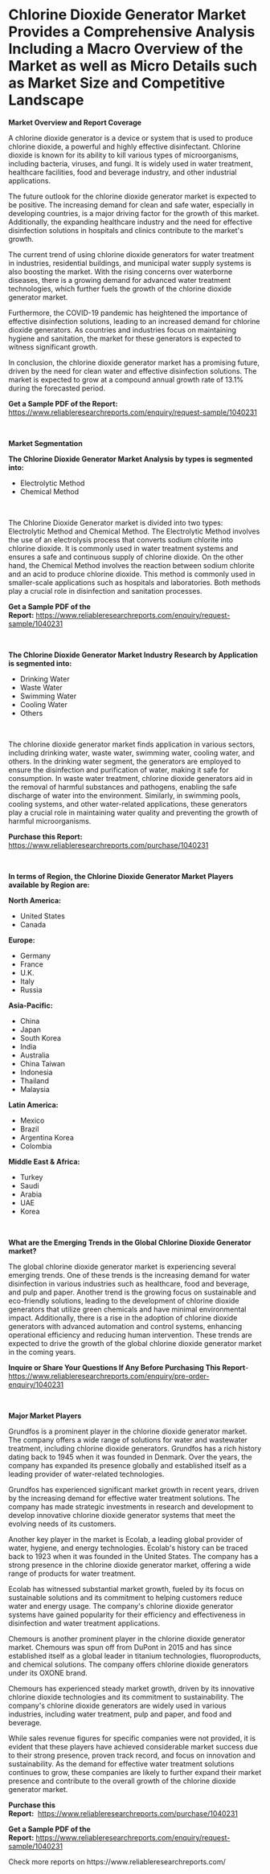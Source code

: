 <p><h1>Chlorine Dioxide Generator Market Provides a Comprehensive Analysis Including a Macro Overview of the Market as well as Micro Details such as Market Size and Competitive Landscape</h1></p><p><strong>Market Overview and Report Coverage</strong></p>
<p><p>A chlorine dioxide generator is a device or system that is used to produce chlorine dioxide, a powerful and highly effective disinfectant. Chlorine dioxide is known for its ability to kill various types of microorganisms, including bacteria, viruses, and fungi. It is widely used in water treatment, healthcare facilities, food and beverage industry, and other industrial applications.</p><p>The future outlook for the chlorine dioxide generator market is expected to be positive. The increasing demand for clean and safe water, especially in developing countries, is a major driving factor for the growth of this market. Additionally, the expanding healthcare industry and the need for effective disinfection solutions in hospitals and clinics contribute to the market's growth.</p><p>The current trend of using chlorine dioxide generators for water treatment in industries, residential buildings, and municipal water supply systems is also boosting the market. With the rising concerns over waterborne diseases, there is a growing demand for advanced water treatment technologies, which further fuels the growth of the chlorine dioxide generator market.</p><p>Furthermore, the COVID-19 pandemic has heightened the importance of effective disinfection solutions, leading to an increased demand for chlorine dioxide generators. As countries and industries focus on maintaining hygiene and sanitation, the market for these generators is expected to witness significant growth.</p><p>In conclusion, the chlorine dioxide generator market has a promising future, driven by the need for clean water and effective disinfection solutions. The market is expected to grow at a compound annual growth rate of 13.1% during the forecasted period.</p></p>
<p><strong>Get a Sample PDF of the Report:</strong> <a href="https://www.reliableresearchreports.com/enquiry/request-sample/1040231">https://www.reliableresearchreports.com/enquiry/request-sample/1040231</a></p>
<p>&nbsp;</p>
<p><strong>Market Segmentation</strong></p>
<p><strong>The Chlorine Dioxide Generator Market Analysis by types is segmented into:</strong></p>
<p><ul><li>Electrolytic Method</li><li>Chemical Method</li></ul></p>
<p>&nbsp;</p>
<p><p>The Chlorine Dioxide Generator market is divided into two types: Electrolytic Method and Chemical Method. The Electrolytic Method involves the use of an electrolysis process that converts sodium chlorite into chlorine dioxide. It is commonly used in water treatment systems and ensures a safe and continuous supply of chlorine dioxide. On the other hand, the Chemical Method involves the reaction between sodium chlorite and an acid to produce chlorine dioxide. This method is commonly used in smaller-scale applications such as hospitals and laboratories. Both methods play a crucial role in disinfection and sanitation processes.</p></p>
<p><strong>Get a Sample PDF of the Report:</strong>&nbsp;<a href="https://www.reliableresearchreports.com/enquiry/request-sample/1040231">https://www.reliableresearchreports.com/enquiry/request-sample/1040231</a></p>
<p>&nbsp;</p>
<p><strong>The Chlorine Dioxide Generator Market Industry Research by Application is segmented into:</strong></p>
<p><ul><li>Drinking Water</li><li>Waste Water</li><li>Swimming Water</li><li>Cooling Water</li><li>Others</li></ul></p>
<p>&nbsp;</p>
<p><p>The chlorine dioxide generator market finds application in various sectors, including drinking water, waste water, swimming water, cooling water, and others. In the drinking water segment, the generators are employed to ensure the disinfection and purification of water, making it safe for consumption. In waste water treatment, chlorine dioxide generators aid in the removal of harmful substances and pathogens, enabling the safe discharge of water into the environment. Similarly, in swimming pools, cooling systems, and other water-related applications, these generators play a crucial role in maintaining water quality and preventing the growth of harmful microorganisms.</p></p>
<p><strong>Purchase this Report:</strong>&nbsp; <a href="https://www.reliableresearchreports.com/purchase/1040231">https://www.reliableresearchreports.com/purchase/1040231</a></p>
<p>&nbsp;</p>
<p><strong>In terms of Region, the Chlorine Dioxide Generator Market Players available by Region are:</strong></p>
<p>
    <p> <strong> North America: </strong>
        <ul>
            <li>United States</li>
            <li>Canada</li>
        </ul>
        </p> 
    <p> <strong> Europe: </strong>
        <ul>
            <li>Germany</li>
            <li>France</li>
            <li>U.K.</li>
            <li>Italy</li>
            <li>Russia</li>
        </ul>
        </p> 
    <p> <strong> Asia-Pacific: </strong>
        <ul>
            <li>China</li>
            <li>Japan</li>
            <li>South Korea</li>
            <li>India</li>
            <li>Australia</li>
            <li>China Taiwan</li>
            <li>Indonesia</li>
            <li>Thailand</li>
            <li>Malaysia</li>
        </ul>
        </p> 
    <p> <strong> Latin America: </strong>
        <ul>
            <li>Mexico</li>
            <li>Brazil</li>
            <li>Argentina Korea</li>
            <li>Colombia</li>
        </ul>
        </p> 
    <p> <strong> Middle East & Africa: </strong>
        <ul>
            <li>Turkey</li>
            <li>Saudi</li>
            <li>Arabia</li>
            <li>UAE</li>
            <li>Korea</li>
        </ul>
    </p>
    </p>
<p>&nbsp;</p>
<p><strong>What are the Emerging Trends in the Global Chlorine Dioxide Generator market?</strong></p>
<p><p>The global chlorine dioxide generator market is experiencing several emerging trends. One of these trends is the increasing demand for water disinfection in various industries such as healthcare, food and beverage, and pulp and paper. Another trend is the growing focus on sustainable and eco-friendly solutions, leading to the development of chlorine dioxide generators that utilize green chemicals and have minimal environmental impact. Additionally, there is a rise in the adoption of chlorine dioxide generators with advanced automation and control systems, enhancing operational efficiency and reducing human intervention. These trends are expected to drive the growth of the global chlorine dioxide generator market in the coming years.</p></p>
<p><strong>Inquire or Share Your Questions If Any Before Purchasing This Report</strong>- <a href="https://www.reliableresearchreports.com/enquiry/pre-order-enquiry/1040231">https://www.reliableresearchreports.com/enquiry/pre-order-enquiry/1040231</a></p>
<p>&nbsp;</p>
<p><strong>Major Market Players</strong></p>
<p><p>Grundfos is a prominent player in the chlorine dioxide generator market. The company offers a wide range of solutions for water and wastewater treatment, including chlorine dioxide generators. Grundfos has a rich history dating back to 1945 when it was founded in Denmark. Over the years, the company has expanded its presence globally and established itself as a leading provider of water-related technologies.</p><p>Grundfos has experienced significant market growth in recent years, driven by the increasing demand for effective water treatment solutions. The company has made strategic investments in research and development to develop innovative chlorine dioxide generator systems that meet the evolving needs of its customers.</p><p>Another key player in the market is Ecolab, a leading global provider of water, hygiene, and energy technologies. Ecolab's history can be traced back to 1923 when it was founded in the United States. The company has a strong presence in the chlorine dioxide generator market, offering a wide range of products for water treatment.</p><p>Ecolab has witnessed substantial market growth, fueled by its focus on sustainable solutions and its commitment to helping customers reduce water and energy usage. The company's chlorine dioxide generator systems have gained popularity for their efficiency and effectiveness in disinfection and water treatment applications.</p><p>Chemours is another prominent player in the chlorine dioxide generator market. Chemours was spun off from DuPont in 2015 and has since established itself as a global leader in titanium technologies, fluoroproducts, and chemical solutions. The company offers chlorine dioxide generators under its OXONE brand.</p><p>Chemours has experienced steady market growth, driven by its innovative chlorine dioxide technologies and its commitment to sustainability. The company's chlorine dioxide generators are widely used in various industries, including water treatment, pulp and paper, and food and beverage.</p><p>While sales revenue figures for specific companies were not provided, it is evident that these players have achieved considerable market success due to their strong presence, proven track record, and focus on innovation and sustainability. As the demand for effective water treatment solutions continues to grow, these companies are likely to further expand their market presence and contribute to the overall growth of the chlorine dioxide generator market.</p></p>
<p><strong>Purchase this Report:</strong>&nbsp;&nbsp;<a href="https://www.reliableresearchreports.com/purchase/1040231">https://www.reliableresearchreports.com/purchase/1040231</a></p>
<p></p>
<p><strong>Get a Sample PDF of the Report:</strong>&nbsp;<a href="https://www.reliableresearchreports.com/enquiry/request-sample/1040231">https://www.reliableresearchreports.com/enquiry/request-sample/1040231</a></p>
<p>Check more reports on https://www.reliableresearchreports.com/</p>